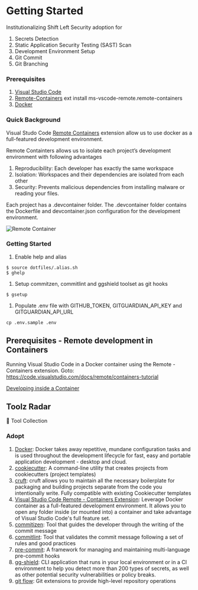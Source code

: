 # Getting Started

Institutionalizing Shift Left Security adoption for

1.  Secrets Detection
1.  Static Application Security Testing (SAST) Scan
1.  Development Environment Setup
1.  Git Commit
1.  Git Branching

### Prerequisites

1.  [Visual Studio Code](https://code.visualstudio.com/)
1.  [Remote-Containers](https://marketplace.visualstudio.com/items?itemName=ms-vscode-remote.remote-containers) ext install ms-vscode-remote.remote-containers
1.  [Docker](https://www.docker.com/)

### Quick Background

Visual Studo Code [Remote Containers](https://marketplace.visualstudio.com/items?itemName=ms-vscode-remote.remote-containers) extension allow us to use docker as a full-featured development environment.

Remote Containters allows us to isolate each project’s development environment with following advantages

1.  Reproducibility: Each developer has exactly the same workspace
1.  Isolation: Workspaces and their dependencies are isolated from each other
1.  Security: Prevents malicious dependencies from installing malware or reading your files.

Each project has a .devcontainer folder.
The .devcontainer folder contains the Dockerfile and devcontainer.json configuration for the development environment.

![Remote Container](https://code.visualstudio.com/assets/docs/remote/containers/architecture-containers.png)

### Getting Started

1.  Enable help and alias

```
$ source dotfiles/.alias.sh
$ ghelp
```

1.  Setup commitzen, commitlint and ggshield toolset as git hooks

```
$ gsetup
```

1.  Populate .env file with GITHUB_TOKEN, GITGUARDIAN_API_KEY and GITGUARDIAN_API_URL

```
cp .env.sample .env
```

## Prerequisites - Remote development in Containers

Running Visual Studio Code in a Docker container using the Remote - Containers extension.
Goto: https://code.visualstudio.com/docs/remote/containers-tutorial

[Developing inside a Container](https://code.visualstudio.com/docs/remote/containers)

## Toolz Radar

🚀 Tool Collection

### Adopt

1.  [Docker](https://www.docker.com/): Docker takes away repetitive, mundane configuration tasks and is used throughout the development lifecycle for fast, easy and portable application development - desktop and cloud.
1.  [cookiecutter](https://github.com/cookiecutter/cookiecutter): A command-line utility that creates projects from cookiecutters (project templates)
1.  [cruft](https://github.com/cruft/cruft): cruft allows you to maintain all the necessary boilerplate for packaging and building projects separate from the code you intentionally write. Fully compatible with existing Cookiecutter templates
1.  [Visual Studio Code Remote - Containers Extension](https://code.visualstudio.com/docs/remote/containers): Leverage Docker container as a full-featured development environment. It allows you to open any folder inside (or mounted into) a container and take advantage of Visual Studio Code's full feature set.
1.  [commitizen](https://github.com/commitizen/cz-cli): Tool that guides the developer through the writing of the commit message
1.  [commitlint](https://github.com/conventional-changelog/commitlint): Tool that validates the commit message following a set of rules and good practices
1.  [pre-commit](https://pre-commit.com/): A framework for managing and maintaining multi-language pre-commit hooks
1.  [gg-shield](https://github.com/GitGuardian/gg-shield): CLI application that runs in your local environment or in a CI environment to help you detect more than 200 types of secrets, as well as other potential security vulnerabilities or policy breaks.
1.  [git flow](https://github.com/nvie/gitflow): Git extensions to provide high-level repository operations
